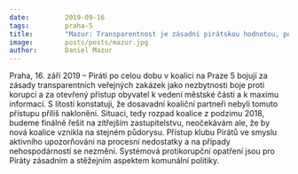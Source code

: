 ```yaml
---
date:         2019-09-16
tags:         praha-5
title:        "Mazur: Transparentnost je zásadní pirátskou hodnotou, pokud to koaliční partneři nepřijímají, koalice končí"
image: 	      posts/posts/mazur.jpg
author:       Daniel Mazur
---
```


Praha, 16. září 2019 – Piráti po celou dobu v koalici na Praze 5 bojují za zásady transparentních veřejných zakázek jako nezbytnosti boje proti korupci a za otevřený přístup obyvatel k vedení městské části a k maximu informací. S lítostí konstatuji, že dosavadní koaliční partneři nebyli tomuto přístupu příliš nakloněni. Situaci, tedy rozpad koalice z podzimu 2018, budeme finálně řešit na zítřejším zastupitelstvu, neočekávám ale, že by nová koalice vznikla na stejném půdorysu. Přístup klubu Pirátů ve smyslu aktivního upozorňování na procesní nedostatky a na případy nehospodárností se nezmění. Systémová protikorupční opatření jsou pro Piráty zásadním a stěžejním aspektem komunální politiky.
